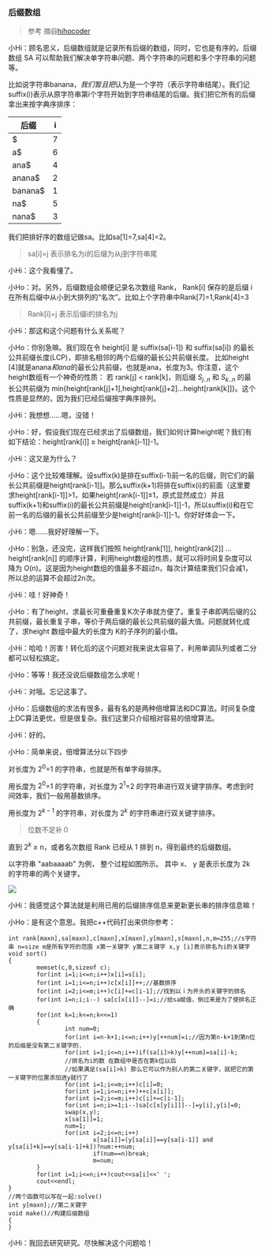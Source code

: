 ### 后缀数组

>参考[](https://www.cnblogs.com/victorique/p/8480093.html)
>摘自[hihocoder](http://hihocoder.com/problemset/problem/1403) 

小Hi：顾名思义，后缀数组就是记录所有后缀的数组，同时，它也是有序的。后缀数组 SA 可以帮助我们解决单字符串问题、两个字符串的问题和多个字符串的问题等。

比如说字符串banana$，我们暂且把$认为是一个字符（表示字符串结尾）。我们记suffix(i)表示从原字符串第i个字符开始到字符串结尾的后缀。我们把它所有的后缀拿出来按字典序排序：


后缀|i
--|--
$|7
a$|6
ana$|4
anana$|2
banana$|1
na$|5
nana$|3

我们把排好序的数组记做sa。比如sa[1]=7,sa[4]=2。

> sa[i]=j 表示排名为i的后缀为从j到字符串尾

小Hi：这个我看懂了。

小Ho：对。另外，后缀数组会顺便记录名次数组 Rank， Rank[i] 保存的是后缀 i 在所有后缀中从小到大排列的“名次”。比如上个字符串中Rank[7]=1,Rank[4]=3

>Rank[i]=j 表示后缀i的排名为j

小Hi：那这和这个问题有什么关系呢？


小Ho：你别急嘛。我们现在令 height[i] 是 suffix(sa[i-1]) 和 suffix(sa[i]) 的最长公共前缀长度(LCP)，即排名相邻的两个后缀的最长公共前缀长度。
比如height [4]就是anana$和ana$的最长公共前缀，也就是ana，长度为3。你注意，这个height数组有一个神奇的性质：
若 rank[j] < rank[k]，则后缀 $S_{j..n}$ 和 $S_{k..n}$ 的最长公共前缀为 min{height[rank[j]+1],height[rank[j]+2]...height[rank[k]]}。这个性质是显然的，因为我们已经后缀按字典序排列。

小Hi：我想想……嗯，没错！

小Ho：好，假设我们现在已经求出了后缀数组，我们如何计算height呢？我们有如下结论：height[rank[i]] ≥ height[rank[i-1]]-1。

小Hi：这又是为什么？

小Ho：这个比较难理解。设suffix(k)是排在suffix(i-1)前一名的后缀，则它们的最长公共前缀是height[rank[i-1]]。那么suffix(k+1)将排在suffix(i)的前面（这里要求height[rank[i-1]]>1，如果height[rank[i-1]]≤1，原式显然成立）并且suffix(k+1)和suffix(i)的最长公共前缀是height[rank[i-1]]-1，所以suffix(i)和在它前一名的后缀的最长公共前缀至少是height[rank[i-1]]-1。你好好体会一下。

小Hi：嗯……我好好理解一下。

小Ho：别急，还没完，这样我们按照 height[rank[1]], height[rank[2]] ... height[rank[n]] 的顺序计算，利用height数组的性质，就可以将时间复杂度可以降为 O(n)。这是因为height数组的值最多不超过n，每次计算结束我们只会减1，所以总的运算不会超过2n次。

小Hi：哇！好神奇！

小Ho：有了height，求最长可重叠重复K次子串就方便了。重复子串即两后缀的公共前缀，最长重复子串，等价于两后缀的最长公共前缀的最大值。问题就转化成了，求height 数组中最大的长度为 K的子序列的最小值。

小Hi：哈哈！厉害！转化后的这个问题对我来说太容易了，利用单调队列或者二分都可以轻松搞定。

小Ho：等等！我还没说后缀数组怎么求呢！

小Hi：对哦。忘记这事了。

小Ho：后缀数组的求法有很多，最有名的是两种倍增算法和DC算法。时间复杂度上DC算法更优，但是很复杂。我们这里只介绍相对容易的倍增算法。

小Hi：好的。

小Ho：简单来说，倍增算法分以下四步

对长度为 $2^0$=1 的字符串，也就是所有单字母排序。

用长度为 $2^0$=1 的字符串，对长度为 $2^1$=2 的字符串进行双关键字排序。考虑到时间效率，我们一般用基数排序。

用长度为 $2^{k-1}$ 的字符串，对长度为 $2^k$ 的字符串进行双关键字排序。

>位数不足补０

直到 $2^k$ ≥ n，或者名次数组 Rank 已经从 1 排到 n，得到最终的后缀数组。

以字符串 "aabaaaab" 为例， 整个过程如图所示。 其中 x、 y 是表示长度为 2k 的字符串的两个关键字。

![](http://media.hihocoder.com/problem_images/20161015/14765261847683.png)


小Hi：我感觉这个算法就是利用已用的后缀排序信息来更新更长串的排序信息嘛！

小Ho：是有这个意思。我把c++代码打出来供你参考：

```
int rank[maxn],sa[maxn],c[maxn],x[maxn],y[maxn],s[maxn],n,m=255;//s字符串 n=size m是所有字符的范围 x第一关键字 y第二关键字 x,y [i]表示排名为i的关键字
void sort()
{
        memset(c,0,sizeof c);
        for(int i=1;i<=n;i++)x[i]=s[i];
        for(int i=1;i<=n;i++)c[x[i]]++;//基数排序
        for(int i=2;i<=m;i++)c[i]+=c[i-1];//找到以ｉ为开头的关键字的排名
        for(int i=n;i;i--) sa[c[x[i]]--]=i;//给sa赋值，倒过来是为了使排名正确
        for(int k=1;k<=n;k<<=1)
        {
                int num=0;
                for(int i=n-k+1;i<=n;i++)y[++num]=i;//因为第n-k+1到第n位的后缀是没有第二关键字的.
                for(int i=1;i<=n;i++)if(sa[i]>k)y[++num]=sa[i]-k;
                //排名为i的数 在数组中是否在第k位以后
                //如果满足(sa[i]>k) 那么它可以作为别人的第二关键字，就把它的第一关键字的位置添加进y就行了
                for(int i=1;i<=m;i++)c[i]=0;
                for(int i=1;i<=n;i++)++c[x[i]];
                for(int i=2;i<=m;i++)c[i]+=c[i-1];
                for(int i=n;i>=1;i--)sa[c[x[y[i]]]--]=y[i],y[i]=0;
                swap(x,y);
                x[sa[1]]=1;
                num=1;
                for(int i=2;i<=n;i++)
                        x[sa[i]]=(y[sa[i]]==y[sa[i-1]] and y[sa[i]+k]==y[sa[i-1]+k])?num:++num;
                        if(num==n)break;
                        m=num;
        }
        for(int i=1;i<=n;i++)cout<<sa[i]<<' ';
        cout<<endl;
}
//两个函数可以写在一起:solve()
int y[maxn];//第二关键字
void make()//构建后缀数组
{
}
```

小Hi：我回去研究研究。尽快解决这个问题哈！
